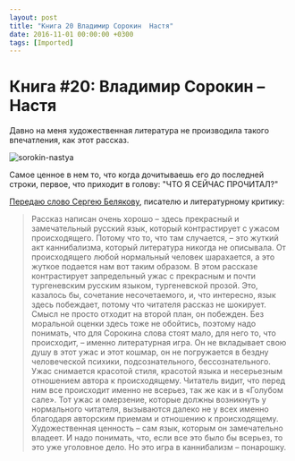 ```yaml
---
layout: post
title: "Книга 20 Владимир Сорокин  Настя"
date: 2016-11-01 00:00:00 +0300
tags: [Imported]
---
```

# Книга #20: Владимир Сорокин – Настя

Давно на меня художественная литература не производила такого впечатления, как этот рассказ.

![sorokin-nastya](https://vlaim.s3.amazonaws.com/uploads/2016/10/sorokin-nastya-211x300.jpg)

Самое ценное в нем то, что когда дочитываешь его до последней строки, первое, что приходит в голову: "ЧТО Я СЕЙЧАС ПРОЧИТАЛ?"

[Передаю слово Сергею Белякову](https://thequestion.ru/questions/151898/v-chem-khudozhestvennaya-cennost-rasskaza-vladimira-sorokina-nastya), писателю и литературному критику:

> Рассказ написан очень хорошо – здесь прекрасный и замечательный русский язык, который контрастирует с ужасом происходящего. Потому что то, что там случается, – это жуткий акт каннибализма, который литература никогда не описывала. От происходящего любой нормальный человек шарахается, а это жуткое подается нам вот таким образом. В этом рассказе контрастирует запредельный ужас с прекрасным и почти тургеневским русским языком, тургеневской прозой. Это, казалось бы, сочетание несочетаемого, и, что интересно, язык здесь побеждает, потому что читателя рассказ не шокирует. Смысл не просто отходит на второй план, он побежден. Без моральной оценки здесь тоже не обойтись, поэтому надо понимать, что для Сорокина слова стоят мало, для него то, что происходит, – именно литературная игра. Он не вкладывает свою душу в этот ужас и этот кошмар, он не погружается в бездну человеческой психики, подсознательного, бессознательного. Ужас снимается красотой стиля, красотой языка и несерьезным отношением автора к происходящему. Читатель видит, что перед ним все происходит именно не всерьез, так же как и в «Голубом сале». Тот ужас и омерзение, которые должны возникнуть у нормального читателя, вызываются далеко не у всех именно благодаря авторским приемам и отношению к происходящему. Художественная ценность – сам язык, которым он замечательно владеет. И надо понимать, что, если все это было бы всерьез, то это уже уголовное дело. Но это игра в каннибализм – понарошку.